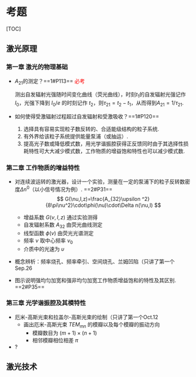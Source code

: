 # 考题

[TOC]

## 激光原理

### 第一章   激光的物理基础

- $A_{21}$的测定？==1#P113== <font color=#FF0000 >必考</font>

  测出自发辐射光强随时间变化曲线（荧光曲线），时刻$t_1$的自发辐射光强记作 $I_0$，光强下降到 $I_0/e$ 的时刻记作 $t_2$，则$\tau_{21}=t_2-t_1$，从而得到$A_{21}=1/\tau_{21}$.

- 如何使得受激辐射过程超过自发辐射和受激吸收？==1#P120==
  1. 选择具有容易实现粒子数反转的、合适能级结构的粒子系统.
  2. 有外界给该粒子系统提供能量泵浦（或抽运）.
  3. 提高光子数或降低模式数，用光学谐振腔获得正反馈同时由于其选择性损耗特性可大大减少模式数，工作物质的增益饱和特性也可以减少模式数.



### 第二章 工作物质的增益特性 

- 对连续波运转的激光器，设计一个实验，测量在一定的泵浦下的粒子反转数密度$\Delta n^0$（以小信号情况为例）. ==2#P31==
  $$
  G(\nu,I,z)=\frac{A_{32}\upsilon ^2}{8\pi\nu^2}\cdot\phi(\nu)\cdot\Delta n(\nu,I)
  $$

  - 增益系数 $G(\nu,I,z)$ 通过实验测得
  - 自发辐射系数 $A_{32}$ 由荧光曲线测定
  - 线型函数 $\phi(\nu)$ 由荧光光谱测定
  - 频率 $\nu$ 取中心频率 $\nu_0$
  - 介质中的光速为 $\upsilon$

- 概念辨析：频率烧孔、频率牵引、空间烧孔、兰姆凹陷（只讲了第一个 Sep.26

- 图示说明强均匀加宽和强非均匀加宽工作物质增益饱和的特性及其区别. ==2#P35==



### 第三章 光学谐振腔及其模特性
- 厄米-高斯光束和拉盖尔-高斯光束的绘制（只讲了第一个Oct.12 
  - 画出厄米-高斯光束 $TEM_{mn}$ 的模瓣以及每个模瓣的振动方向
    - 模瓣数目为 $(m+1)\times(n+1)$
    - 相邻模瓣相位相差 $\pi$
- ?



## 激光技术